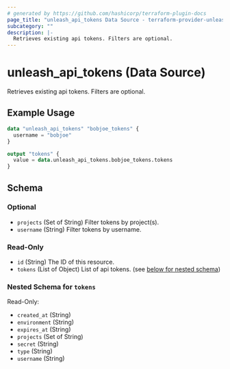 ```yaml
---
# generated by https://github.com/hashicorp/terraform-plugin-docs
page_title: "unleash_api_tokens Data Source - terraform-provider-unleash"
subcategory: ""
description: |-
  Retrieves existing api tokens. Filters are optional.
---
```


# unleash_api_tokens (Data Source)

Retrieves existing api tokens. Filters are optional.

## Example Usage

```terraform
data "unleash_api_tokens" "bobjoe_tokens" {
  username = "bobjoe"
}

output "tokens" {
  value = data.unleash_api_tokens.bobjoe_tokens.tokens
}
```

<!-- schema generated by tfplugindocs -->
## Schema

### Optional

- `projects` (Set of String) Filter tokens by project(s).
- `username` (String) Filter tokens by username.

### Read-Only

- `id` (String) The ID of this resource.
- `tokens` (List of Object) List of api tokens. (see [below for nested schema](#nestedatt--tokens))

<a id="nestedatt--tokens"></a>
### Nested Schema for `tokens`

Read-Only:

- `created_at` (String)
- `environment` (String)
- `expires_at` (String)
- `projects` (Set of String)
- `secret` (String)
- `type` (String)
- `username` (String)
